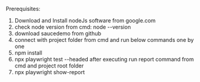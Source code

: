 Prerequisites: 
1. Download and Install nodeJs software from google.com
2. check node version from cmd: node --version
3. download saucedemo from github
4. connect with project folder from cmd and run below commands one by one
5. npm install
6. npx playwright test --headed
after executing run report command from cmd and project root folder
7. npx playwright show-report

